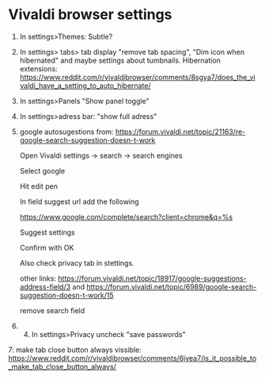 # Vivaldi browser settings

1. In settings>Themes: Subtle?

2. In settings> tabs> tab display  "remove tab spacing", "Dim icon when hibernated" and maybe settings about tumbnails.
   Hibernation extensions: https://www.reddit.com/r/vivaldibrowser/comments/8sgya7/does_the_vivaldi_have_a_setting_to_auto_hibernate/

3. In settings>Panels "Show panel toggle"
    
4. In settings>adress bar: "show full adress"

5. google autosugestions from: https://forum.vivaldi.net/topic/21163/re-google-search-suggestion-doesn-t-work

    Open Vivaldi settings → search → search engines
    
    Select google
    
    Hit edit pen
    
    In field suggest url add the following
    
    https://www.google.com/complete/search?client=chrome&q=%s
    
    Suggest settings
    
    Confirm with OK
    
    Also check privacy tab in stettings.
    
    other links: https://forum.vivaldi.net/topic/18917/google-suggestions-address-field/3  and  https://forum.vivaldi.net/topic/6989/google-search-suggestion-doesn-t-work/15
    
    remove search field
    
 6. 4. In settings>Privacy uncheck "save passwords"
 
 7: make tab close button always vissible: https://www.reddit.com/r/vivaldibrowser/comments/6jyea7/is_it_possible_to_make_tab_close_button_always/
